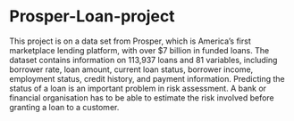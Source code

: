 # Prosper-Loan-project
This project is on a data set from Prosper, which is America’s first marketplace lending platform, with over $7 billion in funded loans. The dataset contains information on 113,937 loans and 81 variables, including borrower rate, loan amount, current loan status, borrower income, employment status, credit history, and payment information. Predicting the status of a loan is an important problem in risk assessment. A bank or financial organisation has to be able to estimate the risk involved before granting a loan to a customer.
